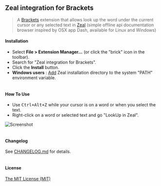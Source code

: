 ## Zeal integration for Brackets

> A [Brackets](https://github.com/adobe/brackets) extension that allows look up the word under the current cursor or any selected text in [Zeal](http://zealdocs.org/) (simple offline api documentation browser inspired by OSX app Dash, available for Linux and Windows)


#### Installation

* Select **File > Extension Manager...** (or click the "brick" icon in the toolbar).
* Search for "Zeal integration for Brackets".
* Click the **Install** button.
* **Windows users** : [Add](https://www.google.com/search?q=How+to+set+the+path+and+environment+variables+in+Windows) Zeal installation directory to the system "PATH" environment variable.<br /><br />


#### How To Use
- Use <kbd>Ctrl+Alt+Z</kbd> while your cursor is on a word or when you select the text.
- Right-click on a word or selected text and go "LookUp in Zeal".

![Screenshot](screenshot.png)<br /><br />


#### Changelog
See [CHANGELOG.md](CHANGELOG.md) for details.<br /><br />


#### License
[The MIT License (MIT)](LICENSE)
